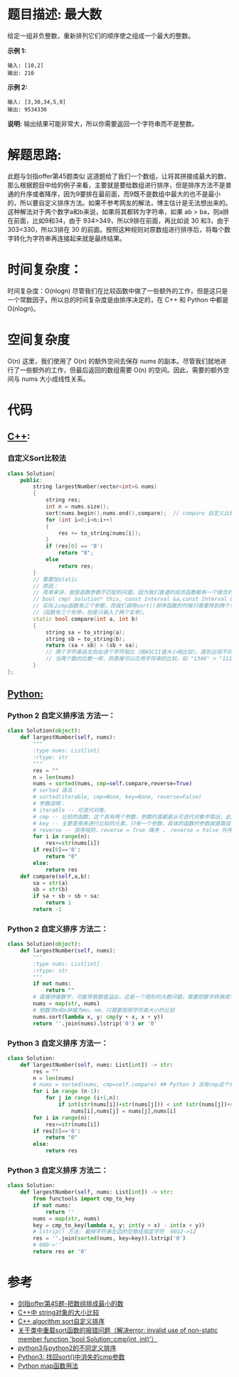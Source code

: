 # 题目描述:  最大数

给定一组非负整数，重新排列它们的顺序使之组成一个最大的整数。

**示例 1:**
```
输入: [10,2]
输出: 210
```

**示例 2:**
```
输入: [3,30,34,5,9]
输出: 9534330
```
**说明:** 
输出结果可能非常大，所以你需要返回一个字符串而不是整数。
  
# 解题思路:
此题与剑指offer第45题类似
这道题给了我们一个数组，让将其拼接成最大的数，那么根据题目中给的例子来看，主要就是要给数组进行排序，但是排序方法不是普通的升序或者降序，因为9要排在最前面，而9既不是数组中最大的也不是最小的，所以要自定义排序方法。如果不参考网友的解法，博主估计是无法想出来的。这种解法对于两个数字a和b来说，如果将其都转为字符串，如果 ab > ba，则a排在前面，比如9和34，由于 934>349，所以9排在前面，再比如说 30 和3，由于 303<330，所以3排在 30 的前面。按照这种规则对原数组进行排序后，将每个数字转化为字符串再连接起来就是最终结果。

 
# 时间复杂度：
  时间复杂度：O(nlogn)
  尽管我们在比较函数中做了一些额外的工作，但是这只是一个常数因子。所以总的时间复杂度是由排序决定的，在 C++ 和 Python 中都是 O(nlogn)。
# 空间复杂度
  O(n)
  这里，我们使用了 O(n) 的额外空间去保存 nums 的副本。尽管我们就地进行了一些额外的工作，但最后返回的数组需要 O(n) 的空间。因此，需要的额外空间与 nums 大小成线性关系。
# 代码

## [C++](./Largest-Number.cpp):

###  自定义Sort比较法
```c++
class Solution{
    public:
        string largestNumber(vector<int>& nums)
        {
            string res;
            int n = nums.size();
            sort(nums.begin(),nums.end(),compare);  // compare 自定义比较规则，不设置默认是从小到大
            for (int i=0;i<n;i++)
            {
                res += to_string(nums[i]);
            }
            if (res[0] == '0') 
                return "0";
            else
                return res;          
        }
        // 需要加static
        // 原因：
        // 简单来讲，就是函数参数不匹配的问题。因为我们普通的成员函数都有一个隐含的this指针。
        // bool cmp( Solution* this, const Interval &a,const Interval &b );
        // 实际上cmp函数有三个参数，而我们调用sort()排序函数的时候只需要用到两个参数进行比较，所以就出现了形参与实参不匹配的情况
        //（函数有三个形参，但是只输入了两个实参）。
        static bool compare(int a, int b)
        {
            string sa = to_string(a);
            string sb = to_string(b);
            return (sa + sb) > (sb + sa);
            // 两个字符串自左向右逐个字符相比（按ASCII值大小相比较），直到出现不同的字符或遇’\0’为止。
            // 当两个数的位数一样，则直接可以应用字符串的比较。如 "1346" > "1111" == true
        }
};
```

## [Python:](https://github.com/bryceustc/LeetCode_Note/blob/master/python/Largest-Number/Largest-Number.py)
###  Python 2 自定义排序法 方法一：
```python
class Solution(object):
    def largestNumber(self, nums):
        """
        :type nums: List[int]
        :rtype: str
        """
        res = ""
        n = len(nums)
        nums = sorted(nums, cmp=self.compare,reverse=True)
        # sorted 语法：
        # sorted(iterable, cmp=None, key=None, reverse=False)
        # 参数说明：
        # iterable -- 可迭代对象。
        # cmp -- 比较的函数，这个具有两个参数，参数的值都是从可迭代对象中取出，此函数必须遵守的规则为，大于则返回1，小于则返回-1，        等于则返回0。
        # key -- 主要是用来进行比较的元素，只有一个参数，具体的函数的参数就是取自于可迭代对象中，指定可迭代对象中的一个元素来进行         排序。
        # reverse -- 排序规则，reverse = True 降序 ， reverse = False 升序（默认）。
        for i in range(n):
            res+=str(nums[i])
        if res[0]=='0':
            return "0"
        else:
            return res
    def compare(self,a,b):
        sa = str(a)
        sb = str(b)
        if sa + sb > sb + sa:
            return 1
        return -1
```

### Python 2 自定义排序 方法二：
```python
class Solution(object):
    def largestNumber(self, nums):
        """
        :type nums: List[int]
        :rtype: str
        """
        if not nums:
            return ""
        # 直接拼接数字，可能导致数值溢出，这是一个隐形的大数问题，需要把数字转换成字符串
        nums = map(str, nums)
        # 把数字m和n拼接为mn，nm，只需要按照字符串大小的比较
        nums.sort(lambda x, y: cmp(y + x, x + y))
        return ''.join(nums).lstrip('0') or '0'
```


### Python 3 自定义排序 方法一：
```python
class Solution:
    def largestNumber(self, nums: List[int]) -> str:
        res = ""
        n = len(nums)
        # nums = sorted(nums, cmp=self.compare) ## Python 3 没有cmp这个参数
        for i in range (n-1):
            for j in range (i+1,n):
                if int(str(nums[i])+str(nums[j])) < int (str(nums[j])+str(nums[i])):
                    nums[i],nums[j] = nums[j],nums[i]
        for i in range(n):
            res+=str(nums[i])
        if res[0]=='0':
            return "0"
        else:
            return res
```

### Python 3 自定义排序 方法二：
```python
class Solution:
    def largestNumber(self, nums: List[int]) -> str:
        from functools import cmp_to_key
        if not nums:
            return ''
        nums = map(str, nums)
        key = cmp_to_key(lambda x, y: int(y + x) - int(x + y))
        # lstrip() 方法: 截掉字符串左边的空格或指定字符  0012->12
        res = ''.join(sorted(nums, key=key)).lstrip('0')
        # 000->''
        return res or '0'
```


# 参考
  - [剑指offer第45题-把数组排成最小的数](https://github.com/bryceustc/CodingInterviews/blob/master/MoreThanHalfNumber/README.md)
  - [C++中 string对象的大小比较](https://blog.csdn.net/jason_cuijiahui/article/details/79038468)
  - [C++ algorithm sort自定义排序](https://blog.csdn.net/v_xchen_v/article/details/76615270)
  - [关于类中重载sort函数的报错问题（解决error: invalid use of non-static member function 'bool Solution::cmp(int, int)'）](https://blog.csdn.net/qq_41562704/article/details/95908736)
  - [python3与python2的不同定义排序](https://leetcode-cn.com/problems/largest-number/solution/python3yu-python2de-bu-tong-ding-yi-pai-xu-by-jixi/)
  - [Python3: 找回sort()中消失的cmp参数](https://www.polarxiong.com/archives/Python3-%E6%89%BE%E5%9B%9Esort-%E4%B8%AD%E6%B6%88%E5%A4%B1%E7%9A%84cmp%E5%8F%82%E6%95%B0.html)
  - [Python map函数用法](https://www.runoob.com/python/python-func-map.html)



